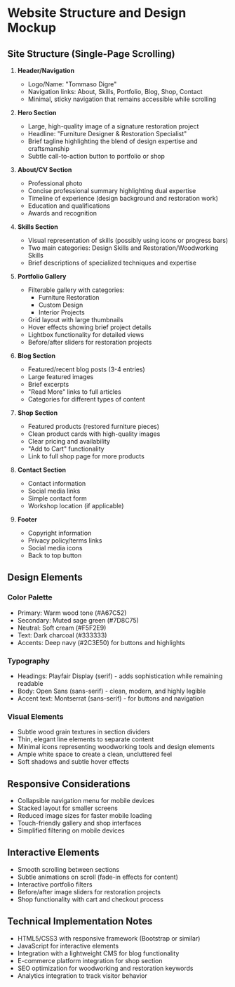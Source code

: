 # Website Structure and Design Mockup

## Site Structure (Single-Page Scrolling)

1. **Header/Navigation**
   - Logo/Name: "Tommaso Digre"
   - Navigation links: About, Skills, Portfolio, Blog, Shop, Contact
   - Minimal, sticky navigation that remains accessible while scrolling

2. **Hero Section**
   - Large, high-quality image of a signature restoration project
   - Headline: "Furniture Designer & Restoration Specialist"
   - Brief tagline highlighting the blend of design expertise and craftsmanship
   - Subtle call-to-action button to portfolio or shop

3. **About/CV Section**
   - Professional photo
   - Concise professional summary highlighting dual expertise
   - Timeline of experience (design background and restoration work)
   - Education and qualifications
   - Awards and recognition

4. **Skills Section**
   - Visual representation of skills (possibly using icons or progress bars)
   - Two main categories: Design Skills and Restoration/Woodworking Skills
   - Brief descriptions of specialized techniques and expertise

5. **Portfolio Gallery**
   - Filterable gallery with categories:
     * Furniture Restoration
     * Custom Design
     * Interior Projects
   - Grid layout with large thumbnails
   - Hover effects showing brief project details
   - Lightbox functionality for detailed views
   - Before/after sliders for restoration projects

6. **Blog Section**
   - Featured/recent blog posts (3-4 entries)
   - Large featured images
   - Brief excerpts
   - "Read More" links to full articles
   - Categories for different types of content

7. **Shop Section**
   - Featured products (restored furniture pieces)
   - Clean product cards with high-quality images
   - Clear pricing and availability
   - "Add to Cart" functionality
   - Link to full shop page for more products

8. **Contact Section**
   - Contact information
   - Social media links
   - Simple contact form
   - Workshop location (if applicable)

9. **Footer**
   - Copyright information
   - Privacy policy/terms links
   - Social media icons
   - Back to top button

## Design Elements

### Color Palette
- Primary: Warm wood tone (#A67C52)
- Secondary: Muted sage green (#7D8C75)
- Neutral: Soft cream (#F5F2E9)
- Text: Dark charcoal (#333333)
- Accents: Deep navy (#2C3E50) for buttons and highlights

### Typography
- Headings: Playfair Display (serif) - adds sophistication while remaining readable
- Body: Open Sans (sans-serif) - clean, modern, and highly legible
- Accent text: Montserrat (sans-serif) - for buttons and navigation

### Visual Elements
- Subtle wood grain textures in section dividers
- Thin, elegant line elements to separate content
- Minimal icons representing woodworking tools and design elements
- Ample white space to create a clean, uncluttered feel
- Soft shadows and subtle hover effects

## Responsive Considerations
- Collapsible navigation menu for mobile devices
- Stacked layout for smaller screens
- Reduced image sizes for faster mobile loading
- Touch-friendly gallery and shop interfaces
- Simplified filtering on mobile devices

## Interactive Elements
- Smooth scrolling between sections
- Subtle animations on scroll (fade-in effects for content)
- Interactive portfolio filters
- Before/after image sliders for restoration projects
- Shop functionality with cart and checkout process

## Technical Implementation Notes
- HTML5/CSS3 with responsive framework (Bootstrap or similar)
- JavaScript for interactive elements
- Integration with a lightweight CMS for blog functionality
- E-commerce platform integration for shop section
- SEO optimization for woodworking and restoration keywords
- Analytics integration to track visitor behavior
